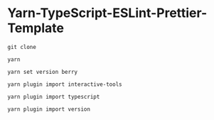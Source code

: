 # Yarn-TypeScript-ESLint-Prettier-Template

`git clone`

`yarn`

`yarn set version berry`

`yarn plugin import interactive-tools`

`yarn plugin import typescript`

`yarn plugin import version`
